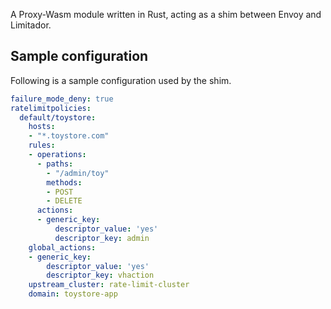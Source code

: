 A Proxy-Wasm module written in Rust, acting as a shim between Envoy and Limitador.

## Sample configuration
Following is a sample configuration used by the shim.

```yaml
failure_mode_deny: true
ratelimitpolicies:
  default/toystore:
    hosts:
    - "*.toystore.com"
    rules:
    - operations:
      - paths:
        - "/admin/toy"
        methods:
        - POST
        - DELETE
      actions:
      - generic_key:
          descriptor_value: 'yes'
          descriptor_key: admin
    global_actions:
    - generic_key:
        descriptor_value: 'yes'
        descriptor_key: vhaction
    upstream_cluster: rate-limit-cluster
    domain: toystore-app
```
